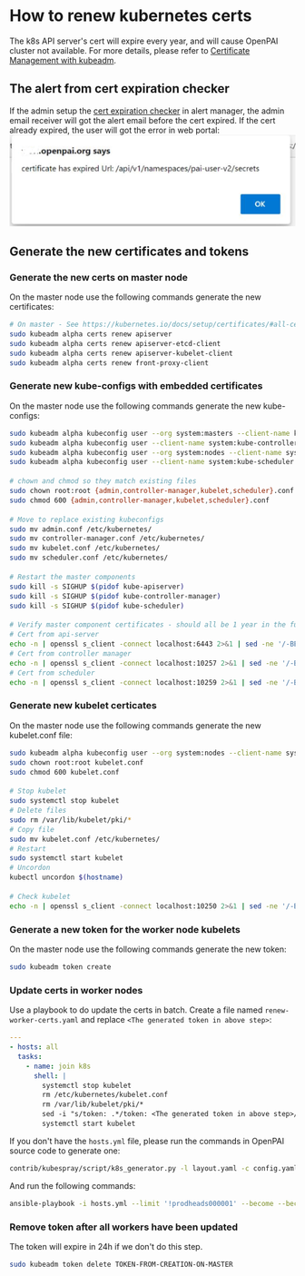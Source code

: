 # How to renew kubernetes certs

The k8s API server's cert will expire every year, and will cause OpenPAI cluster not available.
For more details, please refer to [Certificate Management with kubeadm](https://kubernetes.io/docs/tasks/administer-cluster/kubeadm/kubeadm-certs/).

## The alert from cert expiration checker

If the admin setup the [cert expiration checker](./how-to-use-alert-system.md#Cluster-k8s-cert-expiration-checker) in alert manager, the admin email receiver will got the alert email before the cert expired.
If the cert already expired, the user will got the error in web portal:
![cert expired](./imgs/cert-expired.png)

## Generate the new certificates and tokens

### Generate the new certs on master node

On the master node use the following commands generate the new certificates:

```bash
# On master - See https://kubernetes.io/docs/setup/certificates/#all-certificates
sudo kubeadm alpha certs renew apiserver
sudo kubeadm alpha certs renew apiserver-etcd-client
sudo kubeadm alpha certs renew apiserver-kubelet-client
sudo kubeadm alpha certs renew front-proxy-client
```

### Generate new kube-configs with embedded certificates

On the master node use the following commands generate the new kube-configs:

```bash
sudo kubeadm alpha kubeconfig user --org system:masters --client-name kubernetes-admin  > admin.conf
sudo kubeadm alpha kubeconfig user --client-name system:kube-controller-manager > controller-manager.conf
sudo kubeadm alpha kubeconfig user --org system:nodes --client-name system:node:$(hostname) > kubelet.conf
sudo kubeadm alpha kubeconfig user --client-name system:kube-scheduler > scheduler.conf

# chown and chmod so they match existing files
sudo chown root:root {admin,controller-manager,kubelet,scheduler}.conf
sudo chmod 600 {admin,controller-manager,kubelet,scheduler}.conf

# Move to replace existing kubeconfigs
sudo mv admin.conf /etc/kubernetes/
sudo mv controller-manager.conf /etc/kubernetes/
sudo mv kubelet.conf /etc/kubernetes/
sudo mv scheduler.conf /etc/kubernetes/

# Restart the master components
sudo kill -s SIGHUP $(pidof kube-apiserver)
sudo kill -s SIGHUP $(pidof kube-controller-manager)
sudo kill -s SIGHUP $(pidof kube-scheduler)

# Verify master component certificates - should all be 1 year in the future
# Cert from api-server
echo -n | openssl s_client -connect localhost:6443 2>&1 | sed -ne '/-BEGIN CERTIFICATE-/,/-END CERTIFICATE-/p' | openssl x509 -text -noout | grep Not
# Cert from controller manager
echo -n | openssl s_client -connect localhost:10257 2>&1 | sed -ne '/-BEGIN CERTIFICATE-/,/-END CERTIFICATE-/p' | openssl x509 -text -noout | grep Not
# Cert from scheduler
echo -n | openssl s_client -connect localhost:10259 2>&1 | sed -ne '/-BEGIN CERTIFICATE-/,/-END CERTIFICATE-/p' | openssl x509 -text -noout | grep Not
```

### Generate new kubelet certicates

On the master node use the following commands generate the new kubelet.conf file:

```bash
sudo kubeadm alpha kubeconfig user --org system:nodes --client-name system:node:$(hostname) > kubelet.conf
sudo chown root:root kubelet.conf
sudo chmod 600 kubelet.conf

# Stop kubelet
sudo systemctl stop kubelet
# Delete files
sudo rm /var/lib/kubelet/pki/*
# Copy file
sudo mv kubelet.conf /etc/kubernetes/
# Restart
sudo systemctl start kubelet
# Uncordon
kubectl uncordon $(hostname)

# Check kubelet
echo -n | openssl s_client -connect localhost:10250 2>&1 | sed -ne '/-BEGIN CERTIFICATE-/,/-END CERTIFICATE-/p' | openssl x509 -text -noout | grep Not
```

### Generate a new token for the worker node kubelets

On the master node use the following commands generate the new token:

```bash
sudo kubeadm token create
```

### Update certs in worker nodes

Use a playbook to do update the certs in batch. Create a file named `renew-worker-certs.yaml` and replace `<The generated token in above step>`:

```yaml
---
- hosts: all
  tasks:
    - name: join k8s
      shell: |
        systemctl stop kubelet
        rm /etc/kubernetes/kubelet.conf
        rm /var/lib/kubelet/pki/*
        sed -i "s/token: .*/token: <The generated token in above step>/" /etc/kubernetes/bootstrap-kubelet.conf
        systemctl start kubelet
```

If you don't have the `hosts.yml` file, please run the commands in OpenPAI source code to generate one:

```bash
contrib/kubespray/script/k8s_generator.py -l layout.yaml -c config.yaml -o <output_folder>
```

And run the following commands:

```bash
ansible-playbook -i hosts.yml --limit '!prodheads000001' --become --become-user root renew-worker-cert.yaml
```

### Remove token after all workers have been updated

The token will expire in 24h if we don't do this step.

```bash
sudo kubeadm token delete TOKEN-FROM-CREATION-ON-MASTER
```
